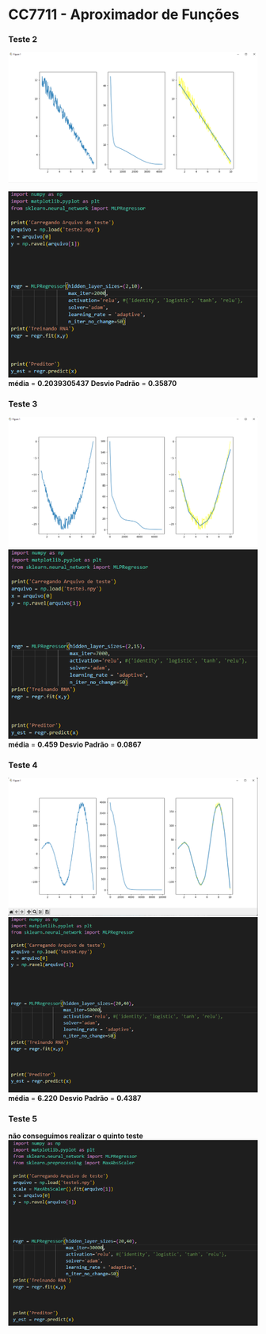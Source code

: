 # CC7711 - Aproximador de Funções

### Teste 2

![teste2.6.png](https://github.com/lucca456/CC7711FunctionAproximation/blob/main/teste2.6.png?raw=true)

![codeteste2.png](https://github.com/lucca456/CC7711FunctionAproximation/blob/main/imgs/codeteste2.png?raw=true)
**média** = **0.2039305437**
**Desvio Padrão** = **0.35870**

### Teste 3
![teste3.1.png](https://github.com/lucca456/CC7711FunctionAproximation/blob/main/imgs/teste3.1.png?raw=true)
![codeteste3.png](https://github.com/lucca456/CC7711FunctionAproximation/blob/main/imgs/codeteste3.png?raw=true)
**média** = **0.459**
**Desvio Padrão** = **0.0867**


### Teste 4
![teste4.png](https://github.com/lucca456/CC7711FunctionAproximation/blob/main/imgs/teste4.png?raw=true)
![codeteste4.png](https://github.com/lucca456/CC7711FunctionAproximation/blob/main/imgs/codeteste4.png?raw=true)
**média** = **6.220**
**Desvio Padrão** = **0.4387**

### Teste 5
**não conseguimos realizar o quinto teste**
![codeteste5.png](https://github.com/lucca456/CC7711FunctionAproximation/blob/main/imgs/codeteste5.png?raw=true)


